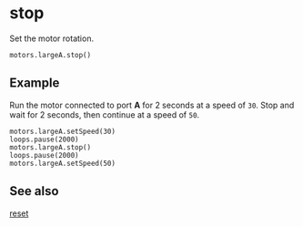 # stop

Set the motor rotation.

```sig
motors.largeA.stop()
```

## Example

Run the motor connected to port **A** for 2 seconds at a speed of `30`. Stop and wait for 2 seconds, then continue at a speed of `50`.

```blocks
motors.largeA.setSpeed(30)
loops.pause(2000)
motors.largeA.stop()
loops.pause(2000)
motors.largeA.setSpeed(50)
```

## See also

[reset](/reference/motors/motor/reset)